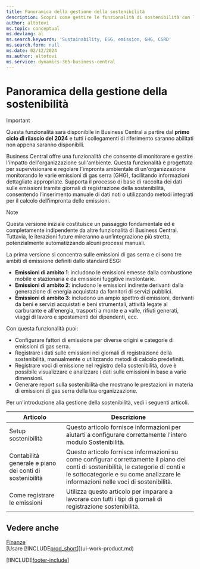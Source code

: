 ```yaml
---
title: Panoramica della gestione della sostenibilità
description: Scopri come gestire le funzionalità di sostenibilità con le informazioni e le risorse elencate.
author: altotovi
ms.topic: conceptual
ms.devlang: al
ms.search.keywords: 'Sustainability, ESG, emission, GHG, CSRD'
ms.search.form: null
ms.date: 02/12/2024
ms.author: altotovi
ms.service: dynamics-365-business-central
---
```


# <a name="sustainability-management-overview"></a>Panoramica della gestione della sostenibilità

>[!IMPORTANT]
>Questa funzionalità sarà disponibile in Business Central a partire dal **primo ciclo di rilascio del 2024** e tutti i collegamenti di riferimento saranno abilitati non appena saranno disponibili.

Business Central offre una funzionalità che consente di monitorare e gestire l'impatto dell'organizzazione sull'ambiente. Questa funzionalità è progettata per supervisionare e regolare l'impronta ambientale di un'organizzazione monitorando le varie emissioni di gas serra (GHG), facilitando informazioni dettagliate appropriate. Supporta il processo di base di raccolta dei dati sulle emissioni tramite giornali di registrazione della sostenibilità, consentendo l’inserimento manuale di dati noti o utilizzando metodi integrati per il calcolo dell’impronta delle emissioni. 

>[!NOTE]
>Questa versione iniziale costituisce un passaggio fondamentale ed è completamente indipendente da altre funzionalità di Business Central. Tuttavia, le iterazioni future mireranno a un’integrazione più stretta, potenzialmente automatizzando alcuni processi manuali.

La prima versione si concentra sulle emissioni di gas serra e ci sono tre ambiti di emissione definiti dallo standard ESG:  

- **Emissioni di ambito 1**: includono le emissioni emesse dalla combustione mobile e stazionaria e da emissioni fuggitive involontarie.  
- **Emissioni di ambito 2**: includono le emissioni indirette derivanti dalla generazione di energia acquistata da fornitori di servizi pubblici.   
- **Emissioni di ambito 3**: includono un ampio spettro di emissioni, derivanti da beni e servizi acquistati e beni strumentali, attività legate al carburante e all'energia, trasporti a monte e a valle, rifiuti generati, viaggi di lavoro e spostamenti dei dipendenti, ecc. 

Con questa funzionalità puoi:   

- Configurare fattori di emissione per diverse origini e categorie di emissioni di gas serra. 
- Registrare i dati sulle emissioni nei giornali di registrazione della sostenibilità, manualmente o utilizzando metodi di calcolo predefiniti.  
- Registrare voci di emissione nel registro della sostenibilità, dove è possibile visualizzare e analizzare i dati sulle emissioni in base a varie dimensioni. 
- Generare report sulla sostenibilità che mostrano le prestazioni in materia di emissioni di gas serra della tua organizzazione.

Per un'introduzione alla gestione della sostenibilità, vedi i seguenti articoli.  

|  Articolo  |  Descrizione  |  
|--------|--------------| 
|Setup sostenibilità | Questo articolo fornisce informazioni per aiutarti a configurare correttamente l'intero modulo Sostenibilità. |
|Contabilità generale e piano dei conti di sostenibilità | Questo articolo fornisce informazioni su come configurar correttamente il piano dei conti di sostenibilità, le categorie di conti e le sottocategorie e su come analizzare le informazioni nelle voci di sostenibilità. |
|Come registrare le emissioni | Utilizza questo articolo per imparare a lavorare con tutti i tipi di giornali di registrazione sostenibilità. |


## <a name="see-also"></a>Vedere anche
[Finanze](finance.md)    
[Usare [!INCLUDE[prod_short](includes/prod_short.md)]](ui-work-product.md)


[!INCLUDE[footer-include](includes/footer-banner.md)]
